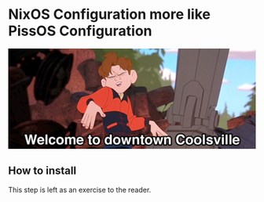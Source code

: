 # NixOS Configuration more like PissOS Configuration

![meme.jpg](meme.jpg)

## How to install

This step is left as an exercise to the reader.
